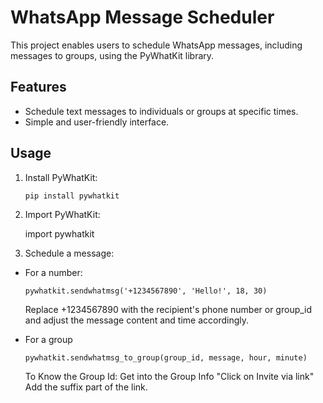 # WhatsApp Message Scheduler

This project enables users to schedule WhatsApp messages, including messages to groups, using the PyWhatKit library.

## Features

- Schedule text messages to individuals or groups at specific times.
- Simple and user-friendly interface.

## Usage

1. Install PyWhatKit:

    ```pip install pywhatkit```

2. Import PyWhatKit:

    import pywhatkit

3. Schedule a message:

- For a number:

    ```pywhatkit.sendwhatmsg('+1234567890', 'Hello!', 18, 30)```

    Replace +1234567890 with the recipient's phone number or group_id and adjust the message content and time accordingly.

- For a group

    ```pywhatkit.sendwhatmsg_to_group(group_id, message, hour, minute)```
    
    To Know the Group Id: Get into the Group Info "Click on Invite via link" Add the suffix part of the link.
